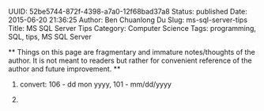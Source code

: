 UUID: 52be5744-872f-4398-a7a0-12f68bad37a8
Status: published
Date: 2015-06-20 21:36:25
Author: Ben Chuanlong Du
Slug: ms-sql-server-tips
Title: MS SQL Server Tips
Category: Computer Science
Tags: programming, SQL, tips, MS SQL Server

**
Things on this page are
fragmentary and immature notes/thoughts of the author.
It is not meant to readers
but rather for convenient reference of the author and future improvement.
**

1. convert: 106 - dd mon yyyy, 101 - mm/dd/yyyy

2. 
